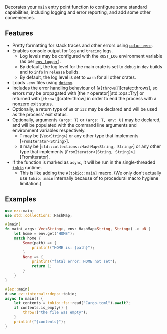 Decorates your `main` entry point function to configure some standard
capabilities, including logging and error reporting, and add some other
conveniences.

## Features

- Pretty formatting for stack traces and other errors using
  [`color-eyre`](https://docs.rs/color-eyre).
- Enables console output for `log` and `tracing` logs.
  - Log levels may be configured with the `RUST_LOG` environment variable (as
    per [`env_logger`](https://docs.rs/env_logger)).
  - By default, the log level for the main crate is set to `debug` in `dev`
    builds and to `info` in `release` builds.
  - By default, the log level is set to `warn` for all other crates.
- Loads `.env` files using [`dotenv`](https://docs.rs/dotenv).
- Includes the error handling behaviour of [`#[throws]`][crate::throws], so
  errors may be propagated with [the `?` operator][std::ops::Try] or returned
  with [`throw!`][crate::throw] in order to end the process with a nonzero exit
  status.
- Optionally, a return type of `u8` or `i32` may be declared and will be used as
  the process' exit status.
- Optionally, arguments `(args: T)` or `(args: T, env: U)` may be declared, and
  will be populated with the command line arguments and environment variables
  respectively.
  - `T` may be [`Vec<String>`] or any other type that implements
    [`FromIterator<String>`].
  - `U` may be [`std::collections::HashMap<String, String>`] or any other type
    that implements [`FromIterator<(String, String)>`][FromIterator].
- If the function is marked as `async`, it will be run in the single-threaded
  [`tokio`](https://docs.rs/tokio) runtime.
  - This is like adding the `#[tokio::main]` macro. (We only don't actually use
    `tokio::main` internally because of to procedural macro hygiene limitation.)

## Examples


```rust
use ez::main;
use std::collections::HashMap;

#[main]
fn main(_args: Vec<String>, env: HashMap<String, String>) -> u8 {
    let home = env.get("HOME");
    match home {
        Some(path) => {
            println!("HOME is: {path}");
        }
        None => {
            println!("fatal error: HOME not set");
            return 1;
        }
    }
}
```

```rust
#[ez::main]
# use ez::internal::deps::tokio;
async fn main() {
    let contents = tokio::fs::read("Cargo.toml").await?;
    if contents.is_empty() {
        throw!("the file was empty");
    }
    println!("{contents}");
}
```
